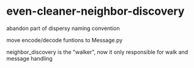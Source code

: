 # even-cleaner-neighbor-discovery
abandon part of dispersy naming convention

move encode/decode funtions to Message.py

neighbor_discovery is the "walker", now it only responsible for walk and message handling

